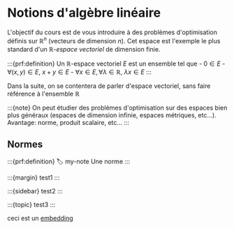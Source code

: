 # Notions d'algèbre linéaire

L'objectif du cours est de vous introduire à des problèmes d'optimisation définis sur $\mathbb{R}^n$ (vecteurs de dimension $n$). Cet espace est l'exemple le plus standard d'un *$\mathbb{R}$-espace vectoriel* de dimension finie.

:::{prf:definition}
Un $\mathbb{R}$-espace vectoriel $E$ est un ensemble tel que
    - $0 \in E$
    - $\forall (x,y) \in E$, $x+y \in E$
    - $\forall x \in E, \forall \lambda \in \mathbb{R}$, $\lambda x \in E$
:::

Dans la suite, on se contentera de parler d'espace vectoriel, sans faire référence à l'ensemble $\mathbb{R}$

:::{note}
On peut étudier des problèmes d'optimisation sur des espaces bien plus généraux (espaces de dimension infinie, espaces métriques, etc...).  Avantage: norme, produit scalaire, etc...
:::

## Normes

:::{prf:definition}
:label: my-note
Une norme
:::

:::{margin}
test1
:::

:::{sidebar}
test2
:::

:::{topic}
test3
:::


ceci est un [embedding](#my-note)


